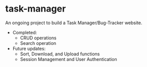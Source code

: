 # task-manager
An ongoing project to build a Task Manager/Bug-Tracker website.
- Completed:
  - CRUD operations
  - Search operation
- Future updates:
  - Sort, Download, and Upload functions
  - Session Management and User Authentication
